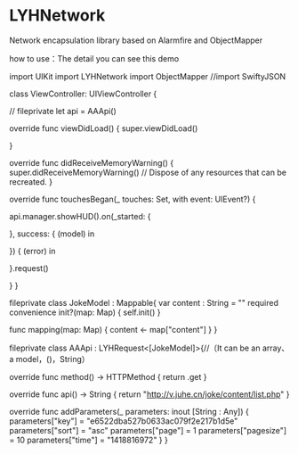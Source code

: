 # LYHNetwork
Network encapsulation library based on Alarmfire and ObjectMapper

how to use：The detail you can see this demo

import UIKit
import LYHNetwork
import ObjectMapper
//import SwiftyJSON

class ViewController: UIViewController {

//    fileprivate let api = AAApi()

override func viewDidLoad() {
super.viewDidLoad()

}

override func didReceiveMemoryWarning() {
super.didReceiveMemoryWarning()
// Dispose of any resources that can be recreated.
}

override func touchesBegan(_ touches: Set<UITouch>, with event: UIEvent?) {

api.manager.showHUD().on(_started: {

}, success: { (model) in

}) { (error) in

}.request()

}
}

fileprivate class JokeModel : Mappable{
var content : String = ""
required convenience init?(map: Map) {
self.init()
}

func mapping(map: Map) {
content <- map["content"]
}
}

fileprivate class AAApi : LYHRequest<[JokeModel]>{//（It can be an array<Mappable>、a model<Mappable>，()，String）

override func method() -> HTTPMethod {
return .get
}

override func api() -> String {
return "http://v.juhe.cn/joke/content/list.php"
}

override func addParameters(_ parameters: inout [String : Any]) {
parameters["key"] = "e6522dba527b0633ac079f2e217b1d5e"
parameters["sort"] = "asc"
parameters["page"] = 1
parameters["pagesize"] = 10
parameters["time"] = "1418816972"
}
}
